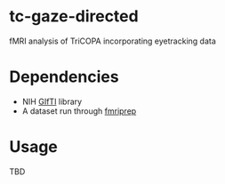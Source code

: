 # tc-gaze-directed
fMRI analysis of TriCOPA incorporating eyetracking data

# Dependencies
- NIH [GIfTI](https://github.com/gllmflndn/gifti) library
- A dataset run through [fmriprep](https://fmriprep.org/en/stable/)

# Usage
TBD